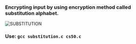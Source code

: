 <h3> Encrypting input by using encryption method called substitution alphabet. </h3>

![SUBSTITUTION](https://user-images.githubusercontent.com/77325667/138549796-476b5f06-37f6-4b8b-9d31-3113d7b99739.png)


<h3>  Use: <code>gcc substitution.c cs50.c </code> </h3>
